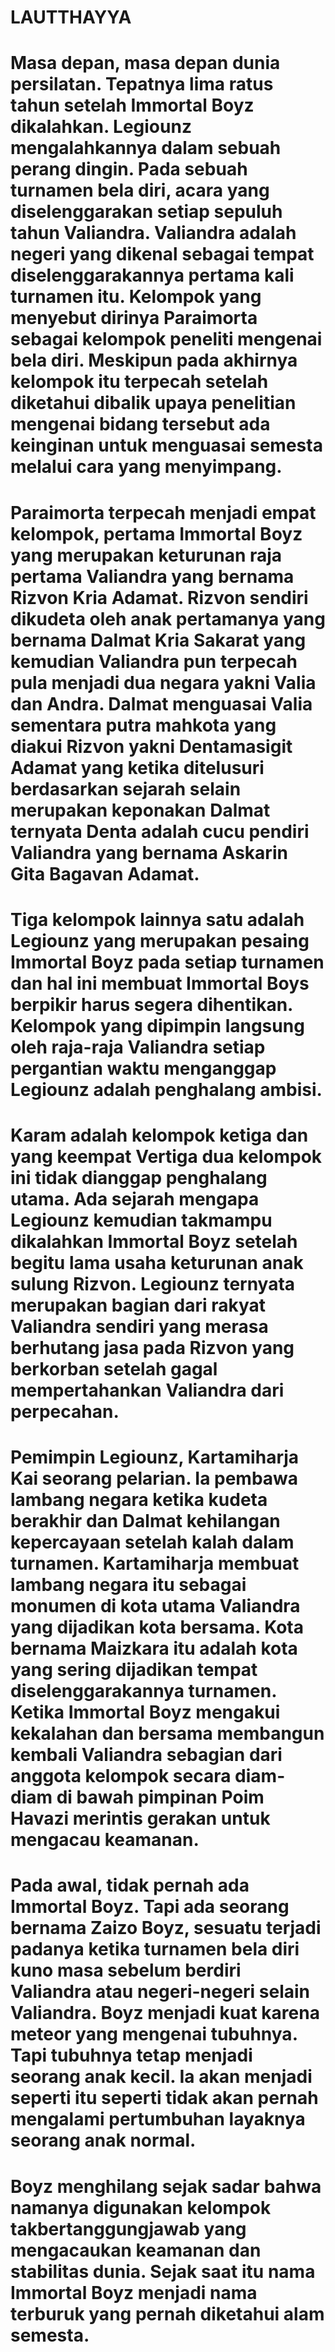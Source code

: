 LAUTTHAYYA
=
Masa depan, masa depan dunia persilatan. Tepatnya lima ratus tahun setelah Immortal Boyz dikalahkan. Legiounz mengalahkannya dalam sebuah perang dingin. Pada sebuah turnamen bela diri, acara yang diselenggarakan setiap sepuluh tahun Valiandra. Valiandra adalah negeri yang dikenal sebagai tempat diselenggarakannya pertama kali turnamen itu. Kelompok yang menyebut dirinya Paraimorta sebagai kelompok peneliti mengenai bela diri. Meskipun pada akhirnya kelompok itu terpecah setelah diketahui dibalik upaya penelitian mengenai bidang tersebut ada keinginan untuk menguasai semesta melalui cara yang menyimpang.
=
Paraimorta terpecah menjadi empat kelompok, pertama Immortal Boyz yang merupakan keturunan raja pertama Valiandra yang bernama Rizvon Kria Adamat. Rizvon sendiri dikudeta oleh anak pertamanya yang bernama Dalmat Kria Sakarat yang kemudian Valiandra pun terpecah pula menjadi dua negara yakni Valia dan Andra. Dalmat menguasai Valia sementara putra mahkota yang diakui Rizvon yakni Dentamasigit Adamat yang ketika ditelusuri berdasarkan sejarah selain merupakan keponakan Dalmat ternyata Denta adalah cucu pendiri Valiandra yang bernama Askarin Gita Bagavan Adamat.
=
Tiga kelompok lainnya satu adalah Legiounz yang merupakan pesaing Immortal Boyz pada setiap turnamen dan hal ini membuat Immortal Boys berpikir harus segera dihentikan. Kelompok yang dipimpin langsung oleh raja-raja Valiandra setiap pergantian waktu menganggap Legiounz adalah penghalang ambisi.
=
Karam adalah kelompok ketiga dan yang keempat Vertiga dua kelompok ini tidak dianggap penghalang utama. Ada sejarah mengapa Legiounz kemudian takmampu dikalahkan Immortal Boyz setelah begitu lama usaha keturunan anak sulung Rizvon. Legiounz ternyata merupakan bagian dari rakyat Valiandra sendiri yang merasa berhutang jasa pada Rizvon yang berkorban setelah gagal mempertahankan Valiandra dari perpecahan.
=
Pemimpin Legiounz, Kartamiharja Kai seorang pelarian. Ia pembawa lambang negara ketika kudeta berakhir dan Dalmat kehilangan kepercayaan setelah kalah dalam turnamen. Kartamiharja membuat lambang negara itu sebagai monumen di kota utama Valiandra yang dijadikan kota bersama. Kota bernama Maizkara itu adalah kota yang sering dijadikan tempat diselenggarakannya turnamen. Ketika Immortal Boyz mengakui kekalahan dan bersama membangun kembali Valiandra sebagian dari anggota kelompok secara diam-diam di bawah pimpinan Poim Havazi merintis gerakan untuk mengacau keamanan.
=
Pada awal, tidak pernah ada Immortal Boyz. Tapi ada seorang bernama Zaizo Boyz, sesuatu terjadi padanya ketika turnamen bela diri kuno masa sebelum berdiri Valiandra atau negeri-negeri selain Valiandra. Boyz menjadi kuat karena meteor yang mengenai tubuhnya. Tapi tubuhnya tetap menjadi seorang anak kecil. Ia akan menjadi seperti itu seperti tidak akan pernah mengalami pertumbuhan layaknya seorang anak normal.
=
Boyz menghilang sejak sadar bahwa namanya digunakan kelompok takbertanggungjawab yang mengacaukan keamanan dan stabilitas dunia. Sejak saat itu nama Immortal Boyz menjadi nama terburuk yang pernah diketahui alam semesta. 
=
